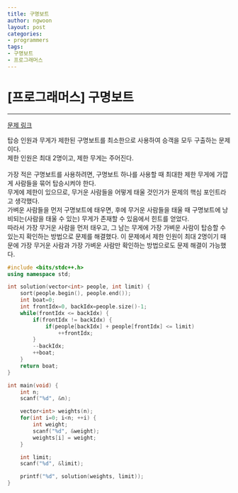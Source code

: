 ```yaml
---
title: 구명보트
author: ngwoon
layout: post
categories:
- programmers
tags:
- 구명보트
- 프로그래머스
---
```


# [프로그래머스] 구명보트
- - -

[문제 링크](https://programmers.co.kr/learn/courses/30/lessons/42885)

탑승 인원과 무게가 제한된 구명보트를 최소한으로 사용하여 승객을 모두 구출하는 문제이다.<br/>
제한 인원은 최대 2명이고, 제한 무게는 주어진다.
<br/><br/>
가장 적은 구명보트를 사용하려면, 구명보트 하나를 사용할 때 최대한 제한 무게에 가깝게 사람들을 묶어 탑승시켜야 한다.<br/>
무게에 제한이 있으므로, 무거운 사람들을 어떻게 태울 것인가가 문제의 핵심 포인트라고 생각했다.<br/>
가벼운 사람들을 먼저 구명보트에 태우면, 후에 무거운 사람들을 태울 때 구명보트에 낭비되는(사람을 태울 수 있는) 무게가 존재할 수 있음에서 힌트를 얻었다.<br/>
따라서 가장 무거운 사람을 먼저 태우고, 그 남는 무게에 가장 가벼운 사람이 탑승할 수 있는지 확인하는 방법으로 문제를 해결했다. 이 문제에서 제한 인원이 최대 2명이기 때문에 가장 무거운 사람과 가장 가벼운 사람만 확인하는 방법으로도 문제 해결이 가능했다.<br/>

```cpp
#include <bits/stdc++.h>
using namespace std;

int solution(vector<int> people, int limit) {
    sort(people.begin(), people.end());
    int boat=0;
    int frontIdx=0, backIdx=people.size()-1;
    while(frontIdx <= backIdx) {
        if(frontIdx != backIdx) {
            if(people[backIdx] + people[frontIdx] <= limit)
                ++frontIdx;
        }
        --backIdx;
        ++boat;
    }
    return boat;
}

int main(void) {
    int n;
    scanf("%d", &n);

    vector<int> weights(n);
    for(int i=0; i<n; ++i) {
        int weight;
        scanf("%d", &weight);
        weights[i] = weight;
    }

    int limit;
    scanf("%d", &limit);

    printf("%d", solution(weights, limit));
}
```
